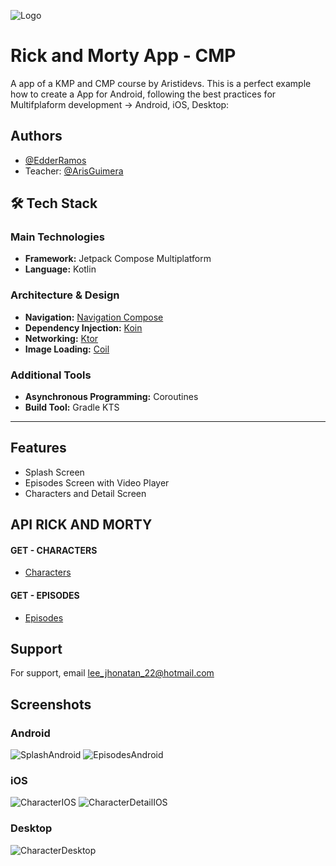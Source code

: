 
![Logo](https://1000logos.net/wp-content/uploads/2022/03/Rick-and-Morty.png)


# Rick and Morty App - CMP

A app of a KMP and CMP course by Aristidevs. This is a perfect example how to create a App for Android, following the best practices for Multifplaform development -> Android, iOS, Desktop:


## Authors

- [@EdderRamos](https://www.github.com/EdderRamos)
- Teacher: [@ArisGuimera](https://github.com/ArisGuimera)

## 🛠️ Tech Stack

### Main Technologies
- **Framework:** Jetpack Compose Multiplatform
- **Language:** Kotlin

### Architecture & Design
- **Navigation:** [Navigation Compose](https://developer.android.com/jetpack/compose/navigation)
- **Dependency Injection:** [Koin](https://insert-koin.io/)
- **Networking:** [Ktor](https://ktor.io/)
- **Image Loading:** [Coil](https://coil-kt.github.io/coil/)

### Additional Tools
- **Asynchronous Programming:** Coroutines
- **Build Tool:** Gradle KTS
---





## Features

- Splash Screen 
- Episodes Screen with Video Player
- Characters and Detail Screen 


## API RICK AND MORTY

#### GET - CHARACTERS
- [Characters](https://rickandmortyapi.com/api/character)

#### GET - EPISODES
- [Episodes](https://rickandmortyapi.com/api/episode)


## Support

For support, email lee_jhonatan_22@hotmail.com

## Screenshots
### Android
![SplashAndroid](./assets/splash.png)
![EpisodesAndroid](./assets/episodes.png)
### iOS
![CharacterIOS](./assets/characters.png)
![CharacterDetailIOS](./assets/character_detail.png)
### Desktop
![CharacterDesktop](./assets/character_desktop.png)

